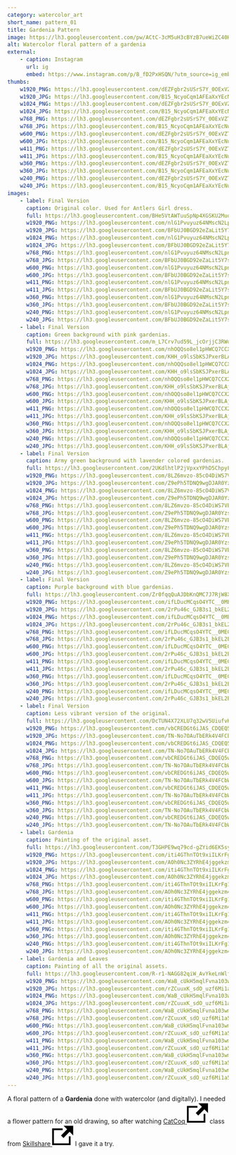 ```yaml
---
category: watercolor_art
short_name: pattern_01
title: Gardenia Pattern
image: https://lh3.googleusercontent.com/pw/ACtC-3cM5uH3cBYzB7ueWiZC40HmmyQd-VKJh84hPpPLcG5cXKqHKLkFrg0Lcep0dl6tdDDLsVEIdXJVnP0a9LpVI3BvBH95cpzVcwNyktLvCK8l6qpYabGJ_oy_fTgF6xWuUUMV_dk_R1lIFPA9bvvnZOOj=w1200-h630-no?authuser=0
alt: Watercolor floral pattern of a gardenia
external:
    - caption: Instagram
      url: ig
      embed: https://www.instagram.com/p/B_fD2PxHSQN/?utm_source=ig_embed&amp;utm_campaign=loading
thumbs:
    w1920_PNG: https://lh3.googleusercontent.com/dEZFgbr2sUSrS7Y_0OExVZT9U8Fh8CSYrR009sWjqLP7NjZLcsEzZA-RMBz1YM0q11Hu9uvRugAgJZCo42P_0Qjr5museYuZJJnwbHICEcb3pdkljYqhzLg80jf9JatyUDm-j9Yi_Q=w355
    w1920_JPG: https://lh3.googleusercontent.com/B15_NcyoCqm1AFEaXxYEcNuTRKalsi0_0Vtjm8yrkH8t6y7nckd771kZ0fAhb4IbWcQgRWZOfu4xAK3DnAGcpzECb6TQwjEGlaMi0TLNaODX46qmYCGGHAtmeAfVHK8UDbfPLci10w=w355
    w1024_PNG: https://lh3.googleusercontent.com/dEZFgbr2sUSrS7Y_0OExVZT9U8Fh8CSYrR009sWjqLP7NjZLcsEzZA-RMBz1YM0q11Hu9uvRugAgJZCo42P_0Qjr5museYuZJJnwbHICEcb3pdkljYqhzLg80jf9JatyUDm-j9Yi_Q=w284
    w1024_JPG: https://lh3.googleusercontent.com/B15_NcyoCqm1AFEaXxYEcNuTRKalsi0_0Vtjm8yrkH8t6y7nckd771kZ0fAhb4IbWcQgRWZOfu4xAK3DnAGcpzECb6TQwjEGlaMi0TLNaODX46qmYCGGHAtmeAfVHK8UDbfPLci10w=w284
    w768_PNG: https://lh3.googleusercontent.com/dEZFgbr2sUSrS7Y_0OExVZT9U8Fh8CSYrR009sWjqLP7NjZLcsEzZA-RMBz1YM0q11Hu9uvRugAgJZCo42P_0Qjr5museYuZJJnwbHICEcb3pdkljYqhzLg80jf9JatyUDm-j9Yi_Q=w213
    w768_JPG: https://lh3.googleusercontent.com/B15_NcyoCqm1AFEaXxYEcNuTRKalsi0_0Vtjm8yrkH8t6y7nckd771kZ0fAhb4IbWcQgRWZOfu4xAK3DnAGcpzECb6TQwjEGlaMi0TLNaODX46qmYCGGHAtmeAfVHK8UDbfPLci10w=w213
    w600_PNG: https://lh3.googleusercontent.com/dEZFgbr2sUSrS7Y_0OExVZT9U8Fh8CSYrR009sWjqLP7NjZLcsEzZA-RMBz1YM0q11Hu9uvRugAgJZCo42P_0Qjr5museYuZJJnwbHICEcb3pdkljYqhzLg80jf9JatyUDm-j9Yi_Q=w166
    w600_JPG: https://lh3.googleusercontent.com/B15_NcyoCqm1AFEaXxYEcNuTRKalsi0_0Vtjm8yrkH8t6y7nckd771kZ0fAhb4IbWcQgRWZOfu4xAK3DnAGcpzECb6TQwjEGlaMi0TLNaODX46qmYCGGHAtmeAfVHK8UDbfPLci10w=w166
    w411_PNG: https://lh3.googleusercontent.com/dEZFgbr2sUSrS7Y_0OExVZT9U8Fh8CSYrR009sWjqLP7NjZLcsEzZA-RMBz1YM0q11Hu9uvRugAgJZCo42P_0Qjr5museYuZJJnwbHICEcb3pdkljYqhzLg80jf9JatyUDm-j9Yi_Q=w114
    w411_JPG: https://lh3.googleusercontent.com/B15_NcyoCqm1AFEaXxYEcNuTRKalsi0_0Vtjm8yrkH8t6y7nckd771kZ0fAhb4IbWcQgRWZOfu4xAK3DnAGcpzECb6TQwjEGlaMi0TLNaODX46qmYCGGHAtmeAfVHK8UDbfPLci10w=w114
    w360_PNG: https://lh3.googleusercontent.com/dEZFgbr2sUSrS7Y_0OExVZT9U8Fh8CSYrR009sWjqLP7NjZLcsEzZA-RMBz1YM0q11Hu9uvRugAgJZCo42P_0Qjr5museYuZJJnwbHICEcb3pdkljYqhzLg80jf9JatyUDm-j9Yi_Q=w100
    w360_JPG: https://lh3.googleusercontent.com/B15_NcyoCqm1AFEaXxYEcNuTRKalsi0_0Vtjm8yrkH8t6y7nckd771kZ0fAhb4IbWcQgRWZOfu4xAK3DnAGcpzECb6TQwjEGlaMi0TLNaODX46qmYCGGHAtmeAfVHK8UDbfPLci10w=w100
    w240_PNG: https://lh3.googleusercontent.com/dEZFgbr2sUSrS7Y_0OExVZT9U8Fh8CSYrR009sWjqLP7NjZLcsEzZA-RMBz1YM0q11Hu9uvRugAgJZCo42P_0Qjr5museYuZJJnwbHICEcb3pdkljYqhzLg80jf9JatyUDm-j9Yi_Q=w66
    w240_JPG: https://lh3.googleusercontent.com/B15_NcyoCqm1AFEaXxYEcNuTRKalsi0_0Vtjm8yrkH8t6y7nckd771kZ0fAhb4IbWcQgRWZOfu4xAK3DnAGcpzECb6TQwjEGlaMi0TLNaODX46qmYCGGHAtmeAfVHK8UDbfPLci10w=w66
images:
    - label: Final Version
      caption: Original color. Used for Antlers Girl dress.
      full: https://lh3.googleusercontent.com/BHe5VtAWTuuSpNp4XGSKU2MuoNHASNq8VNiIYatOfdiJaFswsgkB2nIC3PavlWys_UHGz1u9ydpnN5SWsLmNGrc8X3pMVILrRvjLZSbIAVuCcTD6T9mzfh9rzdJzrem7sR-hdvh7Hw=w1080-h1080
      w1920_PNG: https://lh3.googleusercontent.com/nlG1Pvuyuz64NMscN2LpnHXHVRIDXXSVg1ltvqxwmdb01RK0NA94e9_ln4UdH40xC8hoHBzYXUbvi7WrC1IwJ9ikJO85FGL19Vt7rTbF34rT6NsJWgd3bREot9CwKkkB_LoDyZn3eA=w850
      w1920_JPG: https://lh3.googleusercontent.com/BFbUJ0BGD92eZaLit5Y7szHSNsIEZDwU37WEWLG0xcHDUyGxn1TV7vskvzjja4xdVUvQLbXlrtOWLmDxhzbUQj9MusA0bnVfT-aZOyn2HATA39qyYyn_fjdgig-k24UZgBxjaLYjzA=w850
      w1024_PNG: https://lh3.googleusercontent.com/nlG1Pvuyuz64NMscN2LpnHXHVRIDXXSVg1ltvqxwmdb01RK0NA94e9_ln4UdH40xC8hoHBzYXUbvi7WrC1IwJ9ikJO85FGL19Vt7rTbF34rT6NsJWgd3bREot9CwKkkB_LoDyZn3eA=w711
      w1024_JPG: https://lh3.googleusercontent.com/BFbUJ0BGD92eZaLit5Y7szHSNsIEZDwU37WEWLG0xcHDUyGxn1TV7vskvzjja4xdVUvQLbXlrtOWLmDxhzbUQj9MusA0bnVfT-aZOyn2HATA39qyYyn_fjdgig-k24UZgBxjaLYjzA=w711
      w768_PNG: https://lh3.googleusercontent.com/nlG1Pvuyuz64NMscN2LpnHXHVRIDXXSVg1ltvqxwmdb01RK0NA94e9_ln4UdH40xC8hoHBzYXUbvi7WrC1IwJ9ikJO85FGL19Vt7rTbF34rT6NsJWgd3bREot9CwKkkB_LoDyZn3eA=w533
      w768_JPG: https://lh3.googleusercontent.com/BFbUJ0BGD92eZaLit5Y7szHSNsIEZDwU37WEWLG0xcHDUyGxn1TV7vskvzjja4xdVUvQLbXlrtOWLmDxhzbUQj9MusA0bnVfT-aZOyn2HATA39qyYyn_fjdgig-k24UZgBxjaLYjzA=w533
      w600_PNG: https://lh3.googleusercontent.com/nlG1Pvuyuz64NMscN2LpnHXHVRIDXXSVg1ltvqxwmdb01RK0NA94e9_ln4UdH40xC8hoHBzYXUbvi7WrC1IwJ9ikJO85FGL19Vt7rTbF34rT6NsJWgd3bREot9CwKkkB_LoDyZn3eA=w416
      w600_JPG: https://lh3.googleusercontent.com/BFbUJ0BGD92eZaLit5Y7szHSNsIEZDwU37WEWLG0xcHDUyGxn1TV7vskvzjja4xdVUvQLbXlrtOWLmDxhzbUQj9MusA0bnVfT-aZOyn2HATA39qyYyn_fjdgig-k24UZgBxjaLYjzA=w416
      w411_PNG: https://lh3.googleusercontent.com/nlG1Pvuyuz64NMscN2LpnHXHVRIDXXSVg1ltvqxwmdb01RK0NA94e9_ln4UdH40xC8hoHBzYXUbvi7WrC1IwJ9ikJO85FGL19Vt7rTbF34rT6NsJWgd3bREot9CwKkkB_LoDyZn3eA=w285
      w411_JPG: https://lh3.googleusercontent.com/BFbUJ0BGD92eZaLit5Y7szHSNsIEZDwU37WEWLG0xcHDUyGxn1TV7vskvzjja4xdVUvQLbXlrtOWLmDxhzbUQj9MusA0bnVfT-aZOyn2HATA39qyYyn_fjdgig-k24UZgBxjaLYjzA=w285
      w360_PNG: https://lh3.googleusercontent.com/nlG1Pvuyuz64NMscN2LpnHXHVRIDXXSVg1ltvqxwmdb01RK0NA94e9_ln4UdH40xC8hoHBzYXUbvi7WrC1IwJ9ikJO85FGL19Vt7rTbF34rT6NsJWgd3bREot9CwKkkB_LoDyZn3eA=w250
      w360_JPG: https://lh3.googleusercontent.com/BFbUJ0BGD92eZaLit5Y7szHSNsIEZDwU37WEWLG0xcHDUyGxn1TV7vskvzjja4xdVUvQLbXlrtOWLmDxhzbUQj9MusA0bnVfT-aZOyn2HATA39qyYyn_fjdgig-k24UZgBxjaLYjzA=w250
      w240_PNG: https://lh3.googleusercontent.com/nlG1Pvuyuz64NMscN2LpnHXHVRIDXXSVg1ltvqxwmdb01RK0NA94e9_ln4UdH40xC8hoHBzYXUbvi7WrC1IwJ9ikJO85FGL19Vt7rTbF34rT6NsJWgd3bREot9CwKkkB_LoDyZn3eA=w166
      w240_JPG: https://lh3.googleusercontent.com/BFbUJ0BGD92eZaLit5Y7szHSNsIEZDwU37WEWLG0xcHDUyGxn1TV7vskvzjja4xdVUvQLbXlrtOWLmDxhzbUQj9MusA0bnVfT-aZOyn2HATA39qyYyn_fjdgig-k24UZgBxjaLYjzA=w166
    - label: Final Version
      caption: Green background with pink gardenias.
      full: https://lh3.googleusercontent.com/m_L7Crv7ud59L_jcOrjjC3RWoMB1R7-CfbclWOSCMPwCYJNJdKxZZQTfVRls8P62G3B5i_3aKoEG50uYoLltqIjCKrH5Cc0iNbE54VNZVtnJbBGVY8SoVCQpxliD5hYzTy4C5KhWVA=w1080-h1080
      w1920_PNG: https://lh3.googleusercontent.com/nhOQQso8el1pHWCQ7CCX2_z5n2I50ryP2SY4oeo9U8NY8veuZiP2VYaPvtbkzAVjJVxrrOMvCfYxEG2OOc0ZPVcOYkU9J_RuXU3Qm-eGao2s1HYSp8EjJ7cU5bhrTloH7EA6g90rSw=w850
      w1920_JPG: https://lh3.googleusercontent.com/KHH_o9lsSbKSJPxerBLAjIn8x1TQ5v4MRbzZdigFyApk6ux4JEZmR5nzTPM_isZeqpdYeiaEkWXS_CUVZ7QPo0CwOQyNOqSMl2kX1j8SfeESPMN5WJsg0oIMgXND5x_Hv4RsBkkAAA=w850
      w1024_PNG: https://lh3.googleusercontent.com/nhOQQso8el1pHWCQ7CCX2_z5n2I50ryP2SY4oeo9U8NY8veuZiP2VYaPvtbkzAVjJVxrrOMvCfYxEG2OOc0ZPVcOYkU9J_RuXU3Qm-eGao2s1HYSp8EjJ7cU5bhrTloH7EA6g90rSw=w711
      w1024_JPG: https://lh3.googleusercontent.com/KHH_o9lsSbKSJPxerBLAjIn8x1TQ5v4MRbzZdigFyApk6ux4JEZmR5nzTPM_isZeqpdYeiaEkWXS_CUVZ7QPo0CwOQyNOqSMl2kX1j8SfeESPMN5WJsg0oIMgXND5x_Hv4RsBkkAAA=w711
      w768_PNG: https://lh3.googleusercontent.com/nhOQQso8el1pHWCQ7CCX2_z5n2I50ryP2SY4oeo9U8NY8veuZiP2VYaPvtbkzAVjJVxrrOMvCfYxEG2OOc0ZPVcOYkU9J_RuXU3Qm-eGao2s1HYSp8EjJ7cU5bhrTloH7EA6g90rSw=w533
      w768_JPG: https://lh3.googleusercontent.com/KHH_o9lsSbKSJPxerBLAjIn8x1TQ5v4MRbzZdigFyApk6ux4JEZmR5nzTPM_isZeqpdYeiaEkWXS_CUVZ7QPo0CwOQyNOqSMl2kX1j8SfeESPMN5WJsg0oIMgXND5x_Hv4RsBkkAAA=w533
      w600_PNG: https://lh3.googleusercontent.com/nhOQQso8el1pHWCQ7CCX2_z5n2I50ryP2SY4oeo9U8NY8veuZiP2VYaPvtbkzAVjJVxrrOMvCfYxEG2OOc0ZPVcOYkU9J_RuXU3Qm-eGao2s1HYSp8EjJ7cU5bhrTloH7EA6g90rSw=w416
      w600_JPG: https://lh3.googleusercontent.com/KHH_o9lsSbKSJPxerBLAjIn8x1TQ5v4MRbzZdigFyApk6ux4JEZmR5nzTPM_isZeqpdYeiaEkWXS_CUVZ7QPo0CwOQyNOqSMl2kX1j8SfeESPMN5WJsg0oIMgXND5x_Hv4RsBkkAAA=w416
      w411_PNG: https://lh3.googleusercontent.com/nhOQQso8el1pHWCQ7CCX2_z5n2I50ryP2SY4oeo9U8NY8veuZiP2VYaPvtbkzAVjJVxrrOMvCfYxEG2OOc0ZPVcOYkU9J_RuXU3Qm-eGao2s1HYSp8EjJ7cU5bhrTloH7EA6g90rSw=w285
      w411_JPG: https://lh3.googleusercontent.com/KHH_o9lsSbKSJPxerBLAjIn8x1TQ5v4MRbzZdigFyApk6ux4JEZmR5nzTPM_isZeqpdYeiaEkWXS_CUVZ7QPo0CwOQyNOqSMl2kX1j8SfeESPMN5WJsg0oIMgXND5x_Hv4RsBkkAAA=w285
      w360_PNG: https://lh3.googleusercontent.com/nhOQQso8el1pHWCQ7CCX2_z5n2I50ryP2SY4oeo9U8NY8veuZiP2VYaPvtbkzAVjJVxrrOMvCfYxEG2OOc0ZPVcOYkU9J_RuXU3Qm-eGao2s1HYSp8EjJ7cU5bhrTloH7EA6g90rSw=w250
      w360_JPG: https://lh3.googleusercontent.com/KHH_o9lsSbKSJPxerBLAjIn8x1TQ5v4MRbzZdigFyApk6ux4JEZmR5nzTPM_isZeqpdYeiaEkWXS_CUVZ7QPo0CwOQyNOqSMl2kX1j8SfeESPMN5WJsg0oIMgXND5x_Hv4RsBkkAAA=w250
      w240_PNG: https://lh3.googleusercontent.com/nhOQQso8el1pHWCQ7CCX2_z5n2I50ryP2SY4oeo9U8NY8veuZiP2VYaPvtbkzAVjJVxrrOMvCfYxEG2OOc0ZPVcOYkU9J_RuXU3Qm-eGao2s1HYSp8EjJ7cU5bhrTloH7EA6g90rSw=w166
      w240_JPG: https://lh3.googleusercontent.com/KHH_o9lsSbKSJPxerBLAjIn8x1TQ5v4MRbzZdigFyApk6ux4JEZmR5nzTPM_isZeqpdYeiaEkWXS_CUVZ7QPo0CwOQyNOqSMl2kX1j8SfeESPMN5WJsg0oIMgXND5x_Hv4RsBkkAAA=w166
    - label: Final Version
      caption: Army green background with lavender colored gardenias.
      full: https://lh3.googleusercontent.com/2UKdlhtlP2jVpxxYPhD5ChpyFJTugmTOIFXeljBsh5n6vwQcRmezI9hI-ltgrJCgbteKXKYUmFt6UQn_lXd3mt1YrDyQ47NxqkgnycgjluHGnNv-2MMk4DHU0LC6LwPQ5rnj8vxlng=w1080-h1080
      w1920_PNG: https://lh3.googleusercontent.com/8LZ6mvzo-85cO4DiWS7VE3Jm3cu8jCMJL7RKs-fa7iJXs-SuyBy9rucCUE5nzD_YVePxSe5ACyCUXir4kl7cpzRR7V-Nn_Tah8EQztZmeKJrApOGNujEpgX_Whw7PfhIwEfu5QI8rg=w850
      w1920_JPG: https://lh3.googleusercontent.com/Z9ePh5TDNQ9wgDJAR0YzsmhX-rydOoDNHqWcTwB388SkHq2daUAIfvldXGdspj5jeOv5_9Dav3X9JSDXqDq2jPpESxcZ0Ecw1-V30zDVwUU1Es6KOJH9Wu3AUldoveVq9gZNGq4Eow=w850
      w1024_PNG: https://lh3.googleusercontent.com/8LZ6mvzo-85cO4DiWS7VE3Jm3cu8jCMJL7RKs-fa7iJXs-SuyBy9rucCUE5nzD_YVePxSe5ACyCUXir4kl7cpzRR7V-Nn_Tah8EQztZmeKJrApOGNujEpgX_Whw7PfhIwEfu5QI8rg=w711
      w1024_JPG: https://lh3.googleusercontent.com/Z9ePh5TDNQ9wgDJAR0YzsmhX-rydOoDNHqWcTwB388SkHq2daUAIfvldXGdspj5jeOv5_9Dav3X9JSDXqDq2jPpESxcZ0Ecw1-V30zDVwUU1Es6KOJH9Wu3AUldoveVq9gZNGq4Eow=w711
      w768_PNG: https://lh3.googleusercontent.com/8LZ6mvzo-85cO4DiWS7VE3Jm3cu8jCMJL7RKs-fa7iJXs-SuyBy9rucCUE5nzD_YVePxSe5ACyCUXir4kl7cpzRR7V-Nn_Tah8EQztZmeKJrApOGNujEpgX_Whw7PfhIwEfu5QI8rg=w533
      w768_JPG: https://lh3.googleusercontent.com/Z9ePh5TDNQ9wgDJAR0YzsmhX-rydOoDNHqWcTwB388SkHq2daUAIfvldXGdspj5jeOv5_9Dav3X9JSDXqDq2jPpESxcZ0Ecw1-V30zDVwUU1Es6KOJH9Wu3AUldoveVq9gZNGq4Eow=w533
      w600_PNG: https://lh3.googleusercontent.com/8LZ6mvzo-85cO4DiWS7VE3Jm3cu8jCMJL7RKs-fa7iJXs-SuyBy9rucCUE5nzD_YVePxSe5ACyCUXir4kl7cpzRR7V-Nn_Tah8EQztZmeKJrApOGNujEpgX_Whw7PfhIwEfu5QI8rg=w416
      w600_JPG: https://lh3.googleusercontent.com/Z9ePh5TDNQ9wgDJAR0YzsmhX-rydOoDNHqWcTwB388SkHq2daUAIfvldXGdspj5jeOv5_9Dav3X9JSDXqDq2jPpESxcZ0Ecw1-V30zDVwUU1Es6KOJH9Wu3AUldoveVq9gZNGq4Eow=w416
      w411_PNG: https://lh3.googleusercontent.com/8LZ6mvzo-85cO4DiWS7VE3Jm3cu8jCMJL7RKs-fa7iJXs-SuyBy9rucCUE5nzD_YVePxSe5ACyCUXir4kl7cpzRR7V-Nn_Tah8EQztZmeKJrApOGNujEpgX_Whw7PfhIwEfu5QI8rg=w285
      w411_JPG: https://lh3.googleusercontent.com/Z9ePh5TDNQ9wgDJAR0YzsmhX-rydOoDNHqWcTwB388SkHq2daUAIfvldXGdspj5jeOv5_9Dav3X9JSDXqDq2jPpESxcZ0Ecw1-V30zDVwUU1Es6KOJH9Wu3AUldoveVq9gZNGq4Eow=w285
      w360_PNG: https://lh3.googleusercontent.com/8LZ6mvzo-85cO4DiWS7VE3Jm3cu8jCMJL7RKs-fa7iJXs-SuyBy9rucCUE5nzD_YVePxSe5ACyCUXir4kl7cpzRR7V-Nn_Tah8EQztZmeKJrApOGNujEpgX_Whw7PfhIwEfu5QI8rg=w250
      w360_JPG: https://lh3.googleusercontent.com/Z9ePh5TDNQ9wgDJAR0YzsmhX-rydOoDNHqWcTwB388SkHq2daUAIfvldXGdspj5jeOv5_9Dav3X9JSDXqDq2jPpESxcZ0Ecw1-V30zDVwUU1Es6KOJH9Wu3AUldoveVq9gZNGq4Eow=w250
      w240_PNG: https://lh3.googleusercontent.com/8LZ6mvzo-85cO4DiWS7VE3Jm3cu8jCMJL7RKs-fa7iJXs-SuyBy9rucCUE5nzD_YVePxSe5ACyCUXir4kl7cpzRR7V-Nn_Tah8EQztZmeKJrApOGNujEpgX_Whw7PfhIwEfu5QI8rg=w166
      w240_JPG: https://lh3.googleusercontent.com/Z9ePh5TDNQ9wgDJAR0YzsmhX-rydOoDNHqWcTwB388SkHq2daUAIfvldXGdspj5jeOv5_9Dav3X9JSDXqDq2jPpESxcZ0Ecw1-V30zDVwUU1Es6KOJH9Wu3AUldoveVq9gZNGq4Eow=w166
    - label: Final Version
      caption: Purple background with blue gardenias.
      full: https://lh3.googleusercontent.com/Zr0fqqQuAJDbKnQMC7J7RjW8XgYH0bY8_lQynnU7aLx45nmIJynaXG6HHzgn5CdIn7ae_EGK5Twov24kFFp0udNAk0Dh_gKdJK11_P-94OuYxGJ1QnUlg55otd1jpKhc98dF027c1g=w1080-h1080
      w1920_PNG: https://lh3.googleusercontent.com/ifLDucMCqsO4YTC__0MEChGyG2r1B7_zBrN5bNuXNHomiwTsUNqkCUuB2EBA9ya-gTsc5adqfwZ0Mk5qQu3dzXPPg1c9tyqpwJozBBZnCNQsUDYMuDnSZqyrHn7C-dfp291xun9Eqw=w850
      w1920_JPG: https://lh3.googleusercontent.com/2rPu46c_GJB3s1_bkEL2EHytSfhKcb4qNaCkR5NdDm1Ejzv30V1AAUlQjwOg_2o57pSBrKhSvCJ6BDyyRzp5J5KnwIIls9Ndh_cE4WgdkRt0ofQXsBInnQxjrTKu9ON0Sq5VGp4FIA=w850
      w1024_PNG: https://lh3.googleusercontent.com/ifLDucMCqsO4YTC__0MEChGyG2r1B7_zBrN5bNuXNHomiwTsUNqkCUuB2EBA9ya-gTsc5adqfwZ0Mk5qQu3dzXPPg1c9tyqpwJozBBZnCNQsUDYMuDnSZqyrHn7C-dfp291xun9Eqw=w711
      w1024_JPG: https://lh3.googleusercontent.com/2rPu46c_GJB3s1_bkEL2EHytSfhKcb4qNaCkR5NdDm1Ejzv30V1AAUlQjwOg_2o57pSBrKhSvCJ6BDyyRzp5J5KnwIIls9Ndh_cE4WgdkRt0ofQXsBInnQxjrTKu9ON0Sq5VGp4FIA=w711
      w768_PNG: https://lh3.googleusercontent.com/ifLDucMCqsO4YTC__0MEChGyG2r1B7_zBrN5bNuXNHomiwTsUNqkCUuB2EBA9ya-gTsc5adqfwZ0Mk5qQu3dzXPPg1c9tyqpwJozBBZnCNQsUDYMuDnSZqyrHn7C-dfp291xun9Eqw=w533
      w768_JPG: https://lh3.googleusercontent.com/2rPu46c_GJB3s1_bkEL2EHytSfhKcb4qNaCkR5NdDm1Ejzv30V1AAUlQjwOg_2o57pSBrKhSvCJ6BDyyRzp5J5KnwIIls9Ndh_cE4WgdkRt0ofQXsBInnQxjrTKu9ON0Sq5VGp4FIA=w533
      w600_PNG: https://lh3.googleusercontent.com/ifLDucMCqsO4YTC__0MEChGyG2r1B7_zBrN5bNuXNHomiwTsUNqkCUuB2EBA9ya-gTsc5adqfwZ0Mk5qQu3dzXPPg1c9tyqpwJozBBZnCNQsUDYMuDnSZqyrHn7C-dfp291xun9Eqw=w416
      w600_JPG: https://lh3.googleusercontent.com/2rPu46c_GJB3s1_bkEL2EHytSfhKcb4qNaCkR5NdDm1Ejzv30V1AAUlQjwOg_2o57pSBrKhSvCJ6BDyyRzp5J5KnwIIls9Ndh_cE4WgdkRt0ofQXsBInnQxjrTKu9ON0Sq5VGp4FIA=w416
      w411_PNG: https://lh3.googleusercontent.com/ifLDucMCqsO4YTC__0MEChGyG2r1B7_zBrN5bNuXNHomiwTsUNqkCUuB2EBA9ya-gTsc5adqfwZ0Mk5qQu3dzXPPg1c9tyqpwJozBBZnCNQsUDYMuDnSZqyrHn7C-dfp291xun9Eqw=w285
      w411_JPG: https://lh3.googleusercontent.com/2rPu46c_GJB3s1_bkEL2EHytSfhKcb4qNaCkR5NdDm1Ejzv30V1AAUlQjwOg_2o57pSBrKhSvCJ6BDyyRzp5J5KnwIIls9Ndh_cE4WgdkRt0ofQXsBInnQxjrTKu9ON0Sq5VGp4FIA=w285
      w360_PNG: https://lh3.googleusercontent.com/ifLDucMCqsO4YTC__0MEChGyG2r1B7_zBrN5bNuXNHomiwTsUNqkCUuB2EBA9ya-gTsc5adqfwZ0Mk5qQu3dzXPPg1c9tyqpwJozBBZnCNQsUDYMuDnSZqyrHn7C-dfp291xun9Eqw=w250
      w360_JPG: https://lh3.googleusercontent.com/2rPu46c_GJB3s1_bkEL2EHytSfhKcb4qNaCkR5NdDm1Ejzv30V1AAUlQjwOg_2o57pSBrKhSvCJ6BDyyRzp5J5KnwIIls9Ndh_cE4WgdkRt0ofQXsBInnQxjrTKu9ON0Sq5VGp4FIA=w250
      w240_PNG: https://lh3.googleusercontent.com/ifLDucMCqsO4YTC__0MEChGyG2r1B7_zBrN5bNuXNHomiwTsUNqkCUuB2EBA9ya-gTsc5adqfwZ0Mk5qQu3dzXPPg1c9tyqpwJozBBZnCNQsUDYMuDnSZqyrHn7C-dfp291xun9Eqw=w166
      w240_JPG: https://lh3.googleusercontent.com/2rPu46c_GJB3s1_bkEL2EHytSfhKcb4qNaCkR5NdDm1Ejzv30V1AAUlQjwOg_2o57pSBrKhSvCJ6BDyyRzp5J5KnwIIls9Ndh_cE4WgdkRt0ofQXsBInnQxjrTKu9ON0Sq5VGp4FIA=w166
    - label: Final Version
      caption: Less vibrant version of the original.
      full: https://lh3.googleusercontent.com/DcTUN4X72XLU7q32wV5UiufvK7LRCAquhTZ3Hm5qQ4UN44xjlsjKTm40yTecVfrHxE_n5UIv739D4qiNQaE8fGtinM884mTVauYY6n49eT-wzQ-4kCjNX2d5f3B2UT2j2RW94KyenQ=w1080-h1080
      w1920_PNG: https://lh3.googleusercontent.com/vbCREDGt6iJAS_CDQEQ5wZKLsdE1BJMPzoog993FndLZIG6dPkwq9-3t0Su4Z6by4kT1TO4jsz5Sv9kGIqntdOng0imwVZjUgceDnS_aMPEDpDxmqISA4oh6Z9G7lpssw18d_mLDag=w850
      w1920_JPG: https://lh3.googleusercontent.com/TN-No7OAuTbERk4V4FCbWZvHgOKwfzWhtQhaGQi3SkA2EO4K0yZafsFNQ1UreuUJPiNBVvCVy0gbDn6TUy3rvNtoztZ72gQMTqFsMdY1w-bMSbXc7_EE7We8DxoMXQKdoduTJbf34g=w850
      w1024_PNG: https://lh3.googleusercontent.com/vbCREDGt6iJAS_CDQEQ5wZKLsdE1BJMPzoog993FndLZIG6dPkwq9-3t0Su4Z6by4kT1TO4jsz5Sv9kGIqntdOng0imwVZjUgceDnS_aMPEDpDxmqISA4oh6Z9G7lpssw18d_mLDag=w711
      w1024_JPG: https://lh3.googleusercontent.com/TN-No7OAuTbERk4V4FCbWZvHgOKwfzWhtQhaGQi3SkA2EO4K0yZafsFNQ1UreuUJPiNBVvCVy0gbDn6TUy3rvNtoztZ72gQMTqFsMdY1w-bMSbXc7_EE7We8DxoMXQKdoduTJbf34g=w711
      w768_PNG: https://lh3.googleusercontent.com/vbCREDGt6iJAS_CDQEQ5wZKLsdE1BJMPzoog993FndLZIG6dPkwq9-3t0Su4Z6by4kT1TO4jsz5Sv9kGIqntdOng0imwVZjUgceDnS_aMPEDpDxmqISA4oh6Z9G7lpssw18d_mLDag=w533
      w768_JPG: https://lh3.googleusercontent.com/TN-No7OAuTbERk4V4FCbWZvHgOKwfzWhtQhaGQi3SkA2EO4K0yZafsFNQ1UreuUJPiNBVvCVy0gbDn6TUy3rvNtoztZ72gQMTqFsMdY1w-bMSbXc7_EE7We8DxoMXQKdoduTJbf34g=w533
      w600_PNG: https://lh3.googleusercontent.com/vbCREDGt6iJAS_CDQEQ5wZKLsdE1BJMPzoog993FndLZIG6dPkwq9-3t0Su4Z6by4kT1TO4jsz5Sv9kGIqntdOng0imwVZjUgceDnS_aMPEDpDxmqISA4oh6Z9G7lpssw18d_mLDag=w416
      w600_JPG: https://lh3.googleusercontent.com/TN-No7OAuTbERk4V4FCbWZvHgOKwfzWhtQhaGQi3SkA2EO4K0yZafsFNQ1UreuUJPiNBVvCVy0gbDn6TUy3rvNtoztZ72gQMTqFsMdY1w-bMSbXc7_EE7We8DxoMXQKdoduTJbf34g=w416
      w411_PNG: https://lh3.googleusercontent.com/vbCREDGt6iJAS_CDQEQ5wZKLsdE1BJMPzoog993FndLZIG6dPkwq9-3t0Su4Z6by4kT1TO4jsz5Sv9kGIqntdOng0imwVZjUgceDnS_aMPEDpDxmqISA4oh6Z9G7lpssw18d_mLDag=w285
      w411_JPG: https://lh3.googleusercontent.com/TN-No7OAuTbERk4V4FCbWZvHgOKwfzWhtQhaGQi3SkA2EO4K0yZafsFNQ1UreuUJPiNBVvCVy0gbDn6TUy3rvNtoztZ72gQMTqFsMdY1w-bMSbXc7_EE7We8DxoMXQKdoduTJbf34g=w285
      w360_PNG: https://lh3.googleusercontent.com/vbCREDGt6iJAS_CDQEQ5wZKLsdE1BJMPzoog993FndLZIG6dPkwq9-3t0Su4Z6by4kT1TO4jsz5Sv9kGIqntdOng0imwVZjUgceDnS_aMPEDpDxmqISA4oh6Z9G7lpssw18d_mLDag=w250
      w360_JPG: https://lh3.googleusercontent.com/TN-No7OAuTbERk4V4FCbWZvHgOKwfzWhtQhaGQi3SkA2EO4K0yZafsFNQ1UreuUJPiNBVvCVy0gbDn6TUy3rvNtoztZ72gQMTqFsMdY1w-bMSbXc7_EE7We8DxoMXQKdoduTJbf34g=w250
      w240_PNG: https://lh3.googleusercontent.com/vbCREDGt6iJAS_CDQEQ5wZKLsdE1BJMPzoog993FndLZIG6dPkwq9-3t0Su4Z6by4kT1TO4jsz5Sv9kGIqntdOng0imwVZjUgceDnS_aMPEDpDxmqISA4oh6Z9G7lpssw18d_mLDag=w166
      w240_JPG: https://lh3.googleusercontent.com/TN-No7OAuTbERk4V4FCbWZvHgOKwfzWhtQhaGQi3SkA2EO4K0yZafsFNQ1UreuUJPiNBVvCVy0gbDn6TUy3rvNtoztZ72gQMTqFsMdY1w-bMSbXc7_EE7We8DxoMXQKdoduTJbf34g=w166
    - label: Gardenia
      caption: Painting of the original asset.
      full: https://lh3.googleusercontent.com/T3GHPE9wq79cd-gZYid6EK5syLCMygqY_gHDCNyYG1ZS_LuBAf3RT1jSayCEMfMt5l6T6WYmcTB8aVKd8fLykpWvOuB3uC8MhYH_iqgOtRyIBNT_NTfnTQMiaNreGXIcko3AD7GM7g=w1080-h1080
      w1920_PNG: https://lh3.googleusercontent.com/iti4GThnTOt9xiILKrFg1Lj0el1lP0gKZgaxxFkCBDmbBrFt92b9AMFHfTRXQ6nUWSZOvZI3w83cWPqQq4JhxT53q2qUHy9_s2rfngE96nuw6IeXwJpVfkut6CBuUCEl_EFerJNkTg=w850
      w1920_JPG: https://lh3.googleusercontent.com/AOh0Nc3ZYRhE4jggekzm4Bxdw6bXaNXLkEyFSv8wk3gXTqOxyHDaIEVU-M7-kDcEjaAW6xzKWDSy_ZIGLmUEdt2ZpIrS_wULrTSL-G-lvMe_BRFemgxcjDy5pZPQOC6VEjMuvGsECA=w850
      w1024_PNG: https://lh3.googleusercontent.com/iti4GThnTOt9xiILKrFg1Lj0el1lP0gKZgaxxFkCBDmbBrFt92b9AMFHfTRXQ6nUWSZOvZI3w83cWPqQq4JhxT53q2qUHy9_s2rfngE96nuw6IeXwJpVfkut6CBuUCEl_EFerJNkTg=w711
      w1024_JPG: https://lh3.googleusercontent.com/AOh0Nc3ZYRhE4jggekzm4Bxdw6bXaNXLkEyFSv8wk3gXTqOxyHDaIEVU-M7-kDcEjaAW6xzKWDSy_ZIGLmUEdt2ZpIrS_wULrTSL-G-lvMe_BRFemgxcjDy5pZPQOC6VEjMuvGsECA=w711
      w768_PNG: https://lh3.googleusercontent.com/iti4GThnTOt9xiILKrFg1Lj0el1lP0gKZgaxxFkCBDmbBrFt92b9AMFHfTRXQ6nUWSZOvZI3w83cWPqQq4JhxT53q2qUHy9_s2rfngE96nuw6IeXwJpVfkut6CBuUCEl_EFerJNkTg=w533
      w768_JPG: https://lh3.googleusercontent.com/AOh0Nc3ZYRhE4jggekzm4Bxdw6bXaNXLkEyFSv8wk3gXTqOxyHDaIEVU-M7-kDcEjaAW6xzKWDSy_ZIGLmUEdt2ZpIrS_wULrTSL-G-lvMe_BRFemgxcjDy5pZPQOC6VEjMuvGsECA=w533
      w600_PNG: https://lh3.googleusercontent.com/iti4GThnTOt9xiILKrFg1Lj0el1lP0gKZgaxxFkCBDmbBrFt92b9AMFHfTRXQ6nUWSZOvZI3w83cWPqQq4JhxT53q2qUHy9_s2rfngE96nuw6IeXwJpVfkut6CBuUCEl_EFerJNkTg=w416
      w600_JPG: https://lh3.googleusercontent.com/AOh0Nc3ZYRhE4jggekzm4Bxdw6bXaNXLkEyFSv8wk3gXTqOxyHDaIEVU-M7-kDcEjaAW6xzKWDSy_ZIGLmUEdt2ZpIrS_wULrTSL-G-lvMe_BRFemgxcjDy5pZPQOC6VEjMuvGsECA=w416
      w411_PNG: https://lh3.googleusercontent.com/iti4GThnTOt9xiILKrFg1Lj0el1lP0gKZgaxxFkCBDmbBrFt92b9AMFHfTRXQ6nUWSZOvZI3w83cWPqQq4JhxT53q2qUHy9_s2rfngE96nuw6IeXwJpVfkut6CBuUCEl_EFerJNkTg=w285
      w411_JPG: https://lh3.googleusercontent.com/AOh0Nc3ZYRhE4jggekzm4Bxdw6bXaNXLkEyFSv8wk3gXTqOxyHDaIEVU-M7-kDcEjaAW6xzKWDSy_ZIGLmUEdt2ZpIrS_wULrTSL-G-lvMe_BRFemgxcjDy5pZPQOC6VEjMuvGsECA=w285
      w360_PNG: https://lh3.googleusercontent.com/iti4GThnTOt9xiILKrFg1Lj0el1lP0gKZgaxxFkCBDmbBrFt92b9AMFHfTRXQ6nUWSZOvZI3w83cWPqQq4JhxT53q2qUHy9_s2rfngE96nuw6IeXwJpVfkut6CBuUCEl_EFerJNkTg=w250
      w360_JPG: https://lh3.googleusercontent.com/AOh0Nc3ZYRhE4jggekzm4Bxdw6bXaNXLkEyFSv8wk3gXTqOxyHDaIEVU-M7-kDcEjaAW6xzKWDSy_ZIGLmUEdt2ZpIrS_wULrTSL-G-lvMe_BRFemgxcjDy5pZPQOC6VEjMuvGsECA=w250
      w240_PNG: https://lh3.googleusercontent.com/iti4GThnTOt9xiILKrFg1Lj0el1lP0gKZgaxxFkCBDmbBrFt92b9AMFHfTRXQ6nUWSZOvZI3w83cWPqQq4JhxT53q2qUHy9_s2rfngE96nuw6IeXwJpVfkut6CBuUCEl_EFerJNkTg=w166
      w240_JPG: https://lh3.googleusercontent.com/AOh0Nc3ZYRhE4jggekzm4Bxdw6bXaNXLkEyFSv8wk3gXTqOxyHDaIEVU-M7-kDcEjaAW6xzKWDSy_ZIGLmUEdt2ZpIrS_wULrTSL-G-lvMe_BRFemgxcjDy5pZPQOC6VEjMuvGsECA=w166
    - label: Gardenia and Leaves
      caption: Painting of all the original assets.
      full: https://lh3.googleusercontent.com/R-r1-NAGG82qiW_AvYkeLnWlfUq2DoHxbSHT38jqIFTTi3ZWbQUkAVEJi3jmmHS6wbFE6WmW88V9lFoG93XehkDmtryVjZxF2PnLZXOzx56XfmP6SfDnRnpOMZFNxRVEprdX4EqDAA=w1080-h1080
      w1920_PNG: https://lh3.googleusercontent.com/WaB_cUkH5mqlFvna103wmv2D607YrXong3fl8mFLNPZyX8l8R1syY2iPSDuGVSQJ6D5pRAssnVYgviWvTUxW3-GTgt6ZFKNavVrciHcH_FV4YuJWQQCQfKMk9qddWy64cO9T3fnmHw=w850
      w1920_JPG: https://lh3.googleusercontent.com/rZCuuxK_sdO_uzf6Mi1a5knUWhyPogJuSgJaHZfQeYHVLt5rjDEEyFlNb0aMtqV5MHswE3KD0lj1gmSrud2u_adwnG8YP1LXbD6kM7yfQaaZREKEY8X2dVOymLed5cxe0KBolylr0w=w850
      w1024_PNG: https://lh3.googleusercontent.com/WaB_cUkH5mqlFvna103wmv2D607YrXong3fl8mFLNPZyX8l8R1syY2iPSDuGVSQJ6D5pRAssnVYgviWvTUxW3-GTgt6ZFKNavVrciHcH_FV4YuJWQQCQfKMk9qddWy64cO9T3fnmHw=w711
      w1024_JPG: https://lh3.googleusercontent.com/rZCuuxK_sdO_uzf6Mi1a5knUWhyPogJuSgJaHZfQeYHVLt5rjDEEyFlNb0aMtqV5MHswE3KD0lj1gmSrud2u_adwnG8YP1LXbD6kM7yfQaaZREKEY8X2dVOymLed5cxe0KBolylr0w=w711
      w768_PNG: https://lh3.googleusercontent.com/WaB_cUkH5mqlFvna103wmv2D607YrXong3fl8mFLNPZyX8l8R1syY2iPSDuGVSQJ6D5pRAssnVYgviWvTUxW3-GTgt6ZFKNavVrciHcH_FV4YuJWQQCQfKMk9qddWy64cO9T3fnmHw=w533
      w768_JPG: https://lh3.googleusercontent.com/rZCuuxK_sdO_uzf6Mi1a5knUWhyPogJuSgJaHZfQeYHVLt5rjDEEyFlNb0aMtqV5MHswE3KD0lj1gmSrud2u_adwnG8YP1LXbD6kM7yfQaaZREKEY8X2dVOymLed5cxe0KBolylr0w=w533
      w600_PNG: https://lh3.googleusercontent.com/WaB_cUkH5mqlFvna103wmv2D607YrXong3fl8mFLNPZyX8l8R1syY2iPSDuGVSQJ6D5pRAssnVYgviWvTUxW3-GTgt6ZFKNavVrciHcH_FV4YuJWQQCQfKMk9qddWy64cO9T3fnmHw=w416
      w600_JPG: https://lh3.googleusercontent.com/rZCuuxK_sdO_uzf6Mi1a5knUWhyPogJuSgJaHZfQeYHVLt5rjDEEyFlNb0aMtqV5MHswE3KD0lj1gmSrud2u_adwnG8YP1LXbD6kM7yfQaaZREKEY8X2dVOymLed5cxe0KBolylr0w=w416
      w411_PNG: https://lh3.googleusercontent.com/WaB_cUkH5mqlFvna103wmv2D607YrXong3fl8mFLNPZyX8l8R1syY2iPSDuGVSQJ6D5pRAssnVYgviWvTUxW3-GTgt6ZFKNavVrciHcH_FV4YuJWQQCQfKMk9qddWy64cO9T3fnmHw=w285
      w411_JPG: https://lh3.googleusercontent.com/rZCuuxK_sdO_uzf6Mi1a5knUWhyPogJuSgJaHZfQeYHVLt5rjDEEyFlNb0aMtqV5MHswE3KD0lj1gmSrud2u_adwnG8YP1LXbD6kM7yfQaaZREKEY8X2dVOymLed5cxe0KBolylr0w=w285
      w360_PNG: https://lh3.googleusercontent.com/WaB_cUkH5mqlFvna103wmv2D607YrXong3fl8mFLNPZyX8l8R1syY2iPSDuGVSQJ6D5pRAssnVYgviWvTUxW3-GTgt6ZFKNavVrciHcH_FV4YuJWQQCQfKMk9qddWy64cO9T3fnmHw=w250
      w360_JPG: https://lh3.googleusercontent.com/rZCuuxK_sdO_uzf6Mi1a5knUWhyPogJuSgJaHZfQeYHVLt5rjDEEyFlNb0aMtqV5MHswE3KD0lj1gmSrud2u_adwnG8YP1LXbD6kM7yfQaaZREKEY8X2dVOymLed5cxe0KBolylr0w=w250
      w240_PNG: https://lh3.googleusercontent.com/WaB_cUkH5mqlFvna103wmv2D607YrXong3fl8mFLNPZyX8l8R1syY2iPSDuGVSQJ6D5pRAssnVYgviWvTUxW3-GTgt6ZFKNavVrciHcH_FV4YuJWQQCQfKMk9qddWy64cO9T3fnmHw=w166
      w240_JPG: https://lh3.googleusercontent.com/rZCuuxK_sdO_uzf6Mi1a5knUWhyPogJuSgJaHZfQeYHVLt5rjDEEyFlNb0aMtqV5MHswE3KD0lj1gmSrud2u_adwnG8YP1LXbD6kM7yfQaaZREKEY8X2dVOymLed5cxe0KBolylr0w=w166
---
```


A floral pattern of a **Gardenia** done with watercolor (and digitally). I needed a flower pattern for an old drawing, so after watching [CatCoq <img src="/assets/images/icons/external.svg" alt="External Link" class="external-icon">](https://www.instagram.com/catcoq/) class from [Skillshare <img src="/assets/images/icons/external.svg" alt="External Link" class="external-icon">](https://www.skillshare.com/) I gave it a try.
